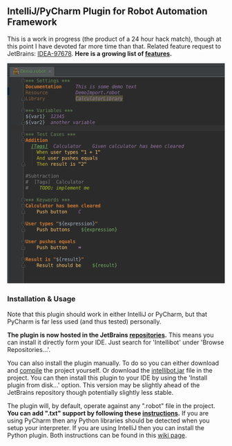 ## IntelliJ/PyCharm Plugin for Robot Automation Framework

This is a work in progress (the product of a 24 hour hack match), though at this point I have devoted far more time than that.
Related feature request to JetBrains: [IDEA-97678](http://youtrack.jetbrains.com/issue/IDEA-97678).
**Here is a growing list of [features](https://github.com/millennialmedia/intellibot/wiki/Features).**

![Sample](/wiki/features/demo_complete.png)

### Installation & Usage

Note that this plugin should work in either IntelliJ or PyCharm, but that PyCharm is far less used (and thus tested) personally.

**The plugin is now hosted in the JetBrains [repositories](http://plugins.jetbrains.com/plugin/7386?pr=github).**
This means you can install it directly form your IDE.
Just search for 'Intellibot' under 'Browse Repositories...'.

You can also install the plugin manually.
To do so you can either download and [compile](https://github.com/millennialmedia/intellibot/wiki/Development-Setup) the project yourself.
Or download the [intellibot.jar](https://github.com/millennialmedia/intellibot/raw/master/intellibot.jar) file in the project.
You can then install this plugin to your IDE by using the 'Install plugin from disk...' option.
This version may be slightly ahead of the JetBrains repository though potentially slightly less stable.

The plugin will, by default, operate against any ".robot" file in the project.
**You can add ".txt" support by following these [instructions](https://github.com/millennialmedia/intellibot/wiki/Supporting-.txt-Files).**
If you are using PyCharm then any Python libraries should be detected when you setup your interpreter.
If you are using IntelliJ then you can install the Python plugin.
Both instructions can be found in this [wiki page](https://github.com/millennialmedia/intellibot/wiki/Python-Interpreter).
